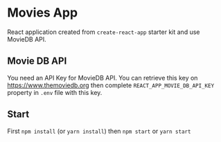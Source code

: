 # Movies App

React application created from `create-react-app` starter kit and use MovieDB API.

## Movie DB API
You need an API Key for MovieDB API.
You can retrieve this key on https://www.themoviedb.org then complete `REACT_APP_MOVIE_DB_API_KEY` property in `.env` file with this key.

## Start
First `npm install` (or `yarn install`) then `npm start` or `yarn start`
